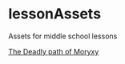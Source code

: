 # lessonAssets
Assets for middle school lessons

[The Deadly path of Moryxy](/moryxy/map_puzzle.html)
